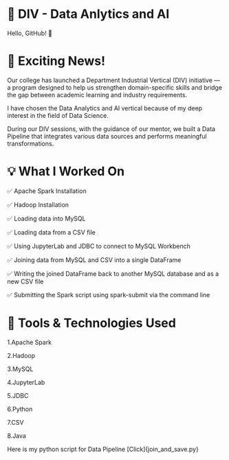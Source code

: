 # 🚀 DIV - Data Anlytics and AI
Hello, GitHub! 👋

# 🎉 Exciting News!

 Our college has launched a Department Industrial Vertical (DIV) initiative — a program designed to help us strengthen domain-specific skills and bridge the gap between academic learning and industry requirements.

I have chosen the Data Analytics and AI vertical because of my deep interest in the field of Data Science.

During our DIV sessions, with the guidance of our mentor, we built a Data Pipeline that integrates various data sources and performs meaningful transformations.


 
 # 💡 What I Worked On
 
 ✅ Apache Spark Installation

✅ Hadoop Installation

✅ Loading data into MySQL

✅ Loading data from a CSV file

✅ Using JupyterLab and JDBC to connect to MySQL Workbench

✅ Joining data from MySQL and CSV into a single DataFrame

✅ Writing the joined DataFrame back to another MySQL database and as a new CSV file

✅ Submitting the Spark script using spark-submit via the command line
# 📂 Tools & Technologies Used
1.Apache Spark

2.Hadoop

3.MySQL

4.JupyterLab

5.JDBC

6.Python

7.CSV

8.Java

Here is my python script for Data Pipeline [Click]{join_and_save.py}

